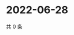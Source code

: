 # 2022-06-28

共 0 条

<!-- BEGIN WEIBO -->
<!-- 最后更新时间 Tue Jun 28 2022 14:20:16 GMT+0800 (China Standard Time) -->

<!-- END WEIBO -->
